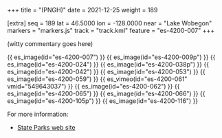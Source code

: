 +++
title = "(PNGH)"
date = 2021-12-25
weight = 189

[extra]
seq = 189
lat = 46.5000
lon = -128.0000
near = "Lake Wobegon"
markers = "markers.js"
track = "track.kml"
feature = "es-4200-007"
+++

(witty commentary goes here)

<!-- more -->
{{ es_image(id="es-4200-007") }}
{{ es_image(id="es-4200-009p") }}
{{ es_image(id="es-4200-024") }}
{{ es_image(id="es-4200-038p") }}
{{ es_image(id="es-4200-042") }}
{{ es_image(id="es-4200-053") }}
{{ es_image(id="es-4200-059") }}
{{ es_vimeo(id="es-4200-061" vmid="549643037") }}
{{ es_image(id="es-4200-062") }}
{{ es_image(id="es-4200-065") }}
{{ es_image(id="es-4200-066") }}
{{ es_image(id="es-4200-105p") }}
{{ es_image(id="es-4200-116") }}

For more information:

* [State Parks web site](https://parks.state.wa.us/404/LostLake)
